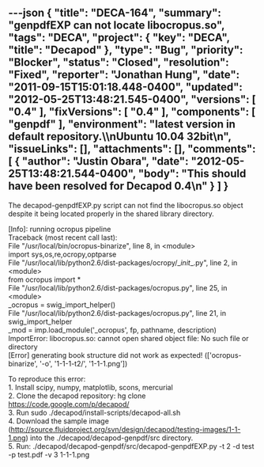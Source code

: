 ---json
{
  "title": "DECA-164",
  "summary": "genpdfEXP can not locate libocropus.so",
  "tags": "DECA",
  "project": {
    "key": "DECA",
    "title": "Decapod"
  },
  "type": "Bug",
  "priority": "Blocker",
  "status": "Closed",
  "resolution": "Fixed",
  "reporter": "Jonathan Hung",
  "date": "2011-09-15T15:01:18.448-0400",
  "updated": "2012-05-25T13:48:21.545-0400",
  "versions": [
    "0.4"
  ],
  "fixVersions": [
    "0.4"
  ],
  "components": [
    "genpdf"
  ],
  "environment": "latest version in default repository.\\\nUbuntu 10.04 32bit\n",
  "issueLinks": [],
  "attachments": [],
  "comments": [
    {
      "author": "Justin Obara",
      "date": "2012-05-25T13:48:21.544-0400",
      "body": "This should have been resolved for Decapod 0.4\n"
    }
  ]
}
---
The decapod-genpdfEXP.py script can not find the libocropus.so object despite it being located properly in the shared library directory.

\[Info]: running ocropus pipeline\
Traceback (most recent call last):\
File "/usr/local/bin/ocropus-binarize", line 8, in \<module>\
import sys,os,re,ocropy,optparse\
File "/usr/local/lib/python2.6/dist-packages/ocropy/\_*init*\_.py", line 2, in \<module>\
from ocropus import \*\
File "/usr/local/lib/python2.6/dist-packages/ocropus.py", line 25, in \<module>\
\_ocropus = swig\_import\_helper()\
File "/usr/local/lib/python2.6/dist-packages/ocropus.py", line 21, in swig\_import\_helper\
\_mod = imp.load\_module('\_ocropus', fp, pathname, description)\
ImportError: libocropus.so: cannot open shared object file: No such file or directory\
\[Error] generating book structure did not work as expected! (\['ocropus-binarize', '-o', '1-1-1-t2/', '1-1-1.png'])

To reproduce this error:\
1\. Install scipy, numpy, matplotlib, scons, mercurial \
2\. Clone the decapod repository: hg clone <https://code.google.com/p/decapod/> \
3\. Run sudo ./decapod/install-scripts/decapod-all.sh\
4\. Download the sample image (<http://source.fluidproject.org/svn/design/decapod/testing-images/1-1-1.png>) into the ./decapod/decapod-genpdf/src directory.\
5\. Run: ./decapod/decapod-genpdf/src/decapod-genpdfEXP.py -t 2 -d test -p test.pdf -v 3 1-1-1.png

        